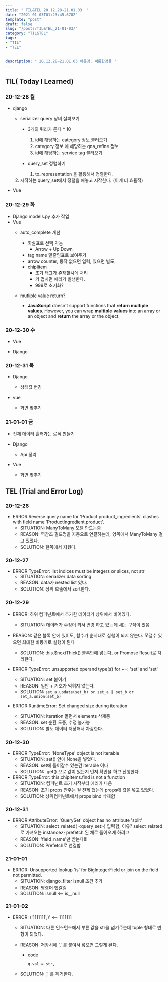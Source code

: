 ```yaml
---
title: " TIL&TEL 20.12.28~21.01.03  "
date: "2021-01-03T01:23:45.678Z"
template: "post"
draft: false
slug: "/posts/TIL&TEL_21-01-03/"
category: "TIL&TEL"
tags:
- "TIL"
- "TEL"


description: " 20.12.28~21.01.03 배운것, 씨름한것들 "
---
```


## TIL( Today I Learned)

### 20-12-28 월

- django

   

  - serializer query 낭비 살펴보기 

    - 3개의 쿼리가 돈다 * 10

      1. id에 해당하는 category 정보 불러오기
      2. category 정보 에 해당하는 qna_refine 정보
      3. id에 해당하는 service tag 불러오기

    - query_set 정렬하기

      1. to_representation 을 활용해서 정렬한다. 
  2. 시작하는 query_set에서 정렬을 해놓고 시작한다. (이게 더 효율적)
  
- Vue


### 20-12-29 화

- Django models.py 추가 작업
- Vue
  - auto_complete 개선

    - 화살표로 선택 가능
      - Arrow + Up Down 
    - tag name 말줄임표로 보여주기
    - arrow counter, 동작 없으면 입력, 있으면 별도,
    - chipIitem
      - 초기 태그가 존재할시에 처리 
      - 키 겹치면 에러가 발생한다. 
      - 999로 초기화? 

  - mutliple value return?

    - **JavaScript** doesn't support functions that **return multiple values**. However, you can wrap **multiple values** into an array or an object and **return** the array or the object.


### 20-12-30 수

- Vue

- Django


### 20-12-31 목

- Django

  - 상태값 변경

- vue

  - 화면 맞추기

  


### 21-01-01 금

- 전체 데이터 흘러가는 로직 만들기
- Django
  - Api 정리
- Vue

  - 화면 맞추기

## TEL (Trial and Error Log)

### 20-12-26

- ERROR:Reverse query name for 'Product.product_ingredients' clashes with field name 'ProductIngredient.product'.
  - SITUATION: ManyToMany 모델 만드는중
  - REASON: 역참조 필드명을 자동으로 연결하는데, 양쪽에서 ManyToMany 걸고 있었다.
  - SOLUTION: 한쪽에서 지웠다.

### 20-12-27

- ERROR:TypeError: list indices must be integers or slices, not str
  - SITUATION: serializer data sorting 
  - REASON: data가 nested list 였다.
  - SOLUTION: 상위 호출에서 sort한다.

### 20-12-29

- ERROR: 하위 컴퍼넌트에서 추가한 데이터가 상위에서 비어있다.

  - SITUATION: 데이터가 수정이 되서 변경 하고 있는데 새는 구석이 있음
- REASON: 같은 블록 안에 있어도, 함수가 순서대로 실행이 되지 않는다. 쪼갤수 있으면 최대한 비동기로 실행이 된다
  - SOLUTION: this.$nextThick() 블록안에 넣는다. or Promose Result로 처리한다.
  
- ERROR:TypeError: unsupported operand type(s) for +=: 'set' and 'set'

  - SITUATION: set 붙이기
  - REASON: 일반 + 기호가 먹히지 않는다.
  - SOLUTION: ```set_a.update(set_b) or set_a | set_b or set_a.union(set_b)```

- ERROR:RuntimeError: Set changed size during iteration

  - SITUATION: iteration 돌면서 elements 삭제중
  - REASON: set 순환 도중, 수정 불가능
  - SOLUTION: 별도 데이터 저장해서 차감한다.

### 20-12-30

- ERROR:TypeError: 'NoneType' object is not iterable
  - SITUATION: set() 안에 None을 넣었다.
  - REASON: set에 들어갈수 있는건 iterable 이다
  - SOLUTION: .get() 으로 값이 있는지 먼저 확인을 하고 진행한다.
- ERROR:TypeError: this.chipItems.find is not a function
  - SITUATION: 컴퍼넌트 초기 시작부터 에러가 나옴
  - REASON: 초기 props 안주는 걸 전제 했는데 props에 값을 넣고 있었다.
  - SOLUTION: 상위컴퍼넌트에서 props bind 삭제함

### 20-12-31

- ERROR:AttributeError: 'QuerySet' object has no attribute 'split'
  - SITUATION: select_related( <query_set>) 입력함, 이유? select_related로 가져오는 instance가 prefetch 된 채로 들어오게 하려고
  - REASON: 'field_name'만 받는다!!!
  - SOLUTION: Prefetch로 연결함

### 21-01-01

- ERROR: Unsupported lookup 'is' for BigIntegerField or join on the field not permitted.
  - SITUATION: django_filter isnull 조건 추가
  - REASON: 명령어 헷갈림
  - SOLUTION: isnull <== is__null

### 21-01-02

- ERROR: (\'1111111\',)' <== 1111111
  - SITUATION: 다른 인스턴스에서 부른 값을 str을 넘겨주는데 tuple 형태로 변형이 되었다. 
  
  - REASON: 저장시에 ',' 를 붙여서 넣으면 그렇게 된다.
  
    - code
      ```
      q.val = str,
      ```
  
  - SOLUTION: ',' 를 제거한다. 

